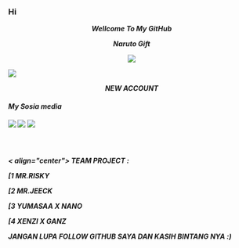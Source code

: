 ### Hi 

<p align="center">
<i> <b> Wellcome To My GitHub<i>
<p align="center">
<i> <b> Naruto Gift</b> </i>
</p>

<p align="center">
<img src="https://user-images.githubusercontent.com/87571831/150638838-05f57025-c6fe-427f-a08b-fd5affed8d96.gif">
</p>
<img src="https://user-images.githubusercontent.com/87571831/150648254-f183d5a5-fca0-42e2-b6ed-292acfd8b906.gif">
</p>
<p align="center">
<i> <b> NEW ACCOUNT</b> </i>
</p
</p
  
#
####    My Sosia media
[![](https://img.shields.io/badge/Facebook-blue?logo=Facebook&logoColor=blue&labelColor=white)](https://www.facebook.com/jecko.ramadhan.9)
[![](https://img.shields.io/badge/Facebook-blue?logo=Facebook&logoColor=blue&labelColor=white)](https://www.facebook.com/jecko.ramadhan.9)
[![](https://img.shields.io/badge/Whatsapp-CHAT-red?logo=Whatsapp&logoColor=Brightgreen&labelColor=white)](https://wa.me/6281392505882?text=Asalamualaikum+bang) <br><br>
#
  
  
< align="center">
<i> <b> TEAM PROJECT : </b> </i>
</p
  <p align="center">
<i> <b>               [1 MR.RISKY</b> </i>
</p

  <p align="center">
<i> <b>               [2 MR.JEECK</b> </i>
</p
<p align="center">
<i> <b>               [3 YUMASAA X NANO</b> </i>
</p
<p align="center">
<i> <b>               [4 XENZI X GANZ</b> </i>
</p
  <p align="center">
<i> <b>   JANGAN LUPA FOLLOW GITHUB SAYA DAN KASIH BINTANG NYA :) </b> </i>
</p
   
